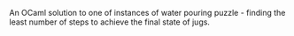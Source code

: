 An OCaml solution to one of instances of water pouring puzzle - finding the least number of steps to achieve the final state of jugs.
